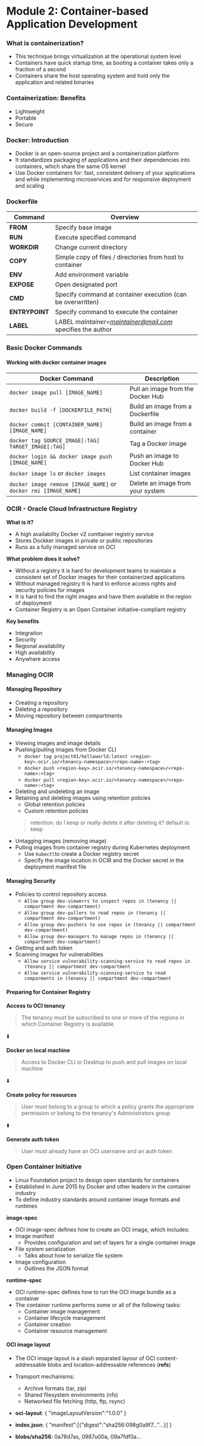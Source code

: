 # Module 2: Container-based Application Development

### What is containerization?
- This technique brings virtualization at the operational system level
- Containers have quick startup time, as booting a container takes only a fraction of a second
- Containers share the host operating system and hold only the application and related binaries

### Containerization: Benefits
- Lightweight
- Portable
- Secure

### Docker: Introduction
- Docker is an open-source project and a containerization platform
- It standardizes packaging of applications and their dependencies into containers, which share the same OS kernel
- Use Docker containers for: fast, consistent delivery of your applications and while implementing microservices and for responsive deployment and scaling

### Dockerfile
| Command    | Overview                                                |
| -------------- | ---------------------------------------------------------- |
| **FROM**       | Specify base image                                        |
| **RUN**        | Execute specified command                                 |
| **WORKDIR**    | Change current directory                                  |
| **COPY**       | Simple copy of files / directories from host to container |
| **ENV**        | Add environment variable                                  |
| **EXPOSE**     | Open designated port                                       |
| **CMD**        | Specify command at container execution (can be overwritten)|
| **ENTRYPOINT** | Specify command to execute the container                   |
| **LABEL**      | LABEL *maintainer=maintainer@mail.com* specifies the author|


### Basic Docker Commands
#### Working with docker container images

| Docker Command                                | Description                                      |
| --------------------------------------------- | ------------------------------------------------ |
| `docker image pull [IMAGE_NAME]`              | Pull an image from the Docker Hub                 |
| `docker build -f [DOCKERFILE_PATH]`           | Build an image from a Dockerfile                  |
| `docker commit [CONTAINER_NAME] [IMAGE_NAME]` | Build an image from a container                   |
| `docker tag SOURCE_IMAGE[:TAG] TARGET_IMAGE[:TAG]` | Tag a Docker image                           |
| `docker login && docker image push [IMAGE_NAME]` | Push an image to Docker Hub                   |
| `docker image ls` or `docker images`           | List container images                            |
| `docker image remove [IMAGE_NAME]` or `docker rmi [IMAGE_NAME]` | Delete an image from your system     |


### OCIR - Oracle Cloud Infrastructure Registry
**What is it?** 
- A high availability Docker v2 conttainer registry service
- Stores Dockker images in private or public repositories
- Runs as a fully managed service on OCI

**What problem does it solve?**
- Without a registry it is hard for development teams to maintain a consistent set of Docker images for their containerized applications
- Without managed registry it is hard to enforce access rights and security policies for images
- It is hard to find the right images and have them  available in the region of deployment
- Container Registry is an Open Container initiative-compliant registry

**Key benefits**
- Integration
- Security
- Regional availability
- High availability
- Anywhere access

### Managing OCIR

#### Managing Repository
- Creating a repository
- Deleting a repository
- Moving repository between compartments
  
#### Managing Images
- Viewing images and image details
- Pushing/pulling images from Docker CLI
  - `docker tag project01/helloworld:latest <region-key>.ocir.io/<tenancy-namespace>/<repo-name>:<tag>`
  - `docker push <region-key>.ocir.io/<tenancy-namespace>/<repo-name>:<tag>`
  - `docker pull <region-key>.ocir.io/<tenancy-namespace>/<repo-name>:<tag>`
- Deleting and undeleting an image
- Retaining and deleting images using retention policies
  - Global retention policies
  - Custom retention policies
  >  retention: do I keep or really delete it after deleting it? default is: keep
- Untagging images (removing image)
- Pulling images from container registry during Kubernetes deployment
  - Use `kubectl`to create a Docker registry secret
  - Specify the image location in OCIR and the Docker secret in the deployment manifest file

#### Managing Security
- Policies to control repository access
  - `Allow group dev-viewerrs to inspect repos in (tenancy || compartment dev-compartment)`
  - `Allow group dev-pullers to read repos in (tenancy || compartment dev-compartment)`
  - `Allow group dev-pushers to use repos in (tenancy || compartment dev-compartment)`
  - `Allow group dev-managers to manage repos in (tenancy || compartment dev-compartment)`
- Getting and auth token
- Scanning images for vulnerabilities
  - `Allow service vulnerability-scanning-service to read repos in (tenancy || compartment dev-compartment`
  - `Allow service vulnerability-scanning-service to read comparments in (tenancy || compartment dev-compartment`

#### Preparing for Container Registry 

**Access to OCI tenancy**
> The tenancy must be subscribed to one or more of the regions in which Container Registry is available

⬇️

**Docker on local machine**
> Access to Docker CLI or Desktop to push and pull images on local machine

⬇️

**Create policy for resources**
> User must belong to a group to which a policy grants the appropriate permission or belong to the tenancy's Administrators group

⬇️

**Generate auth token**
> User must already have an OCI username and an auth token

### Open Container Initiative
- Linux Foundation project to design open standards for containers
- Established in June 2015 by Docker and other leaders in the container industry
- To define industry standards around container image formats and runtimes

**image-spec**
- OCI image-spec defines how to create an OCI image, which includes:
- Image manifest
  - Provides configuration and set of layers for a single container image
- File system serialization
  - Talks about how to serialize file system
- Image configuration
  - Outlines the JSON format

**runtime-spec**
- OCI runtime-spec defines how to run the OCI image bundle as a container
- The container runtime performs some or all of the following tasks:
  - Container image management
  - Container lifecycle management
  - Container creation
  - Container resource management

#### OCI image layout
- The OCI image layout is a slash separated layour of OCI content-addressable blobs and location-addressable references (**refs**)
- Transport mechanisms:
  - Archive formats (tar, zip)
  - Shared filesystem environments (nfs)
  - Networked file fetching (http, ftp, rsync)
 
- **oci-layout**: { "imageLayoutVersion":"1.0.0" }
- **index.json**: { "manifest":[{"digest":"sha256:098g0a9f7..."...}] }
- **blobs/sha256**: 0a78d7as, 0987u00a, 09a7fdf0a...
